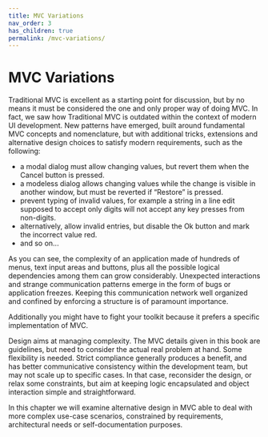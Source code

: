 ```yaml
---
title: MVC Variations 
nav_order: 3
has_children: true
permalink: /mvc-variations/
---
```

# MVC Variations

Traditional MVC is excellent as a starting point for discussion, but by no
means it must be considered the one and only proper way of doing MVC. In fact,
we saw how Traditional MVC is outdated within the context of modern UI
development. New patterns have emerged, built around fundamental MVC concepts 
and nomenclature, but with additional tricks, extensions and alternative design
choices to satisfy modern requirements, such as the following:

   - a modal dialog must allow changing values, but revert them when the Cancel
     button is pressed.
   - a modeless dialog allows changing values while the change is visible in
     another window, but must be reverted if “Restore” is pressed.
   - prevent typing of invalid values, for example a string in a line edit
     supposed to accept only digits will not accept any key presses from
     non-digits.
   - alternatively, allow invalid entries, but disable the Ok button and mark
     the incorrect value red.
   - and so on...

As you can see, the complexity of an application made of hundreds of menus,
text input areas and buttons, plus all the possible logical dependencies among
them can grow considerably. Unexpected interactions and strange communication
patterns emerge in the form of bugs or application freezes. Keeping this
communication network well organized and confined by enforcing a structure is
of paramount importance.

Additionally you might have to fight your toolkit because it prefers a specific
implementation of MVC.

Design aims at managing complexity. The MVC details given in this book are
guidelines, but need to consider the actual real problem at hand. Some
flexibility is needed. Strict compliance generally produces a benefit, and has
better communicative consistency within the development team, but may not scale
up to specific cases. In that case, reconsider the design, or relax some
constraints, but aim at keeping logic encapsulated and object interaction
simple and straightforward.

In this chapter we will examine alternative design in MVC able to deal with
more complex use-case scenarios, constrained by requirements, architectural
needs or self-documentation purposes.

